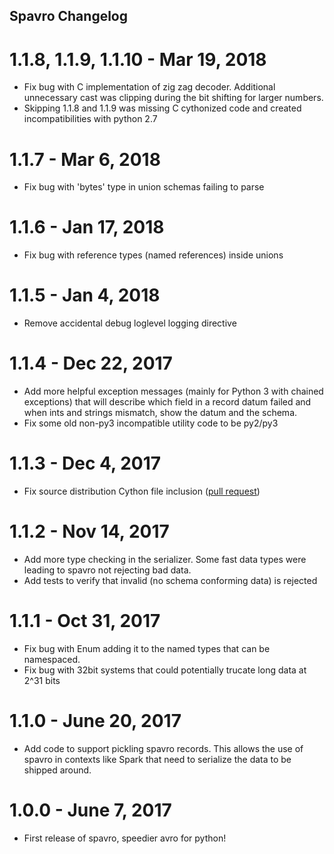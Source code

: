 Spavro Changelog
-----------------

1.1.8, 1.1.9, 1.1.10 - Mar 19, 2018
============================

- Fix bug with C implementation of zig zag decoder. Additional unnecessary cast was clipping during the bit shifting for larger numbers.
- Skipping 1.1.8 and 1.1.9 was missing C cythonized code and created incompatibilities with python 2.7

1.1.7 - Mar 6, 2018
===================

- Fix bug with 'bytes' type in union schemas failing to parse

1.1.6 - Jan 17, 2018
====================

- Fix bug with reference types (named references) inside unions

1.1.5 - Jan 4, 2018
===================

- Remove accidental debug loglevel logging directive

1.1.4 - Dec 22, 2017
====================

- Add more helpful exception messages (mainly for Python 3 with chained exceptions) that will describe which field in a record datum failed and when ints and strings mismatch, show the datum and the schema.
- Fix some old non-py3 incompatible utility code to be py2/py3

1.1.3 - Dec 4, 2017
===================

- Fix source distribution Cython file inclusion ([pull request](https://github.com/pluralsight/spavro/pull/2))

1.1.2 - Nov 14, 2017
====================

- Add more type checking in the serializer. Some fast data types were leading to spavro not rejecting bad data.
- Add tests to verify that invalid (no schema conforming data) is rejected

1.1.1 - Oct 31, 2017
====================

- Fix bug with Enum adding it to the named types that can be namespaced.
- Fix bug with 32bit systems that could potentially trucate long data at 2^31 bits

1.1.0 - June 20, 2017
=====================

- Add code to support pickling spavro records. This allows the use of spavro in contexts like Spark that need to serialize the data to be shipped around.

1.0.0 - June 7, 2017
====================

- First release of spavro, speedier avro for python!
